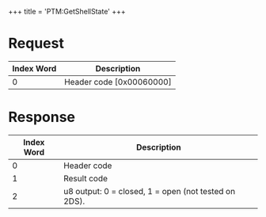 +++
title = 'PTM:GetShellState'
+++

# Request

| Index Word | Description                |
|------------|----------------------------|
| 0          | Header code \[0x00060000\] |

# Response

| Index Word | Description                                          |
|------------|------------------------------------------------------|
| 0          | Header code                                          |
| 1          | Result code                                          |
| 2          | u8 output: 0 = closed, 1 = open (not tested on 2DS). |
